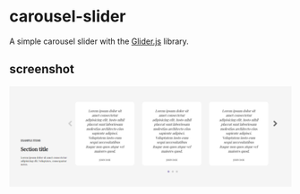 # carousel-slider
A simple carousel slider with the [Glider.js](https://nickpiscitelli.github.io/Glider.js/) library.

## screenshot
![screenshot](screenshot.png)
